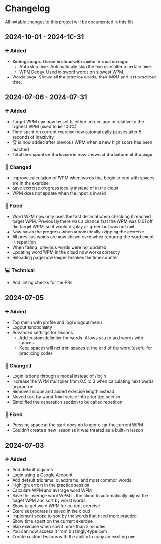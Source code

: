 # Changelog

All notable changes to this project will be documented in this file.

## 2024-10-01 - 2024-10-31

### ➕ Added

- Settings page. Stored in cloud with cache in local storage.
  - Auto skip time. Automatically skip the exercise after a certain time.
  - WPM Decay. Used to sword words on slowest WPM.
- Words page. Shows all the practice words, their WPM and last practiced time.

## 2024-07-06 - 2024-07-31

### ➕ Added

- Target WPM can now be set to either percentage or relative to the highest WPM (used to be 100%)
- Time spent on current exercise now automatically pauses after 5 seconds of inactivity
- 🏆 is now added after previous WPM when a new high score has been reached
- Total time spent on the lesson is now shown at the bottom of the page

### 🔄 Changed

- Improve calculation of WPM when words that begin or end with spaces are in the exercise
- Save exercise progress locally instead of in the cloud
- WPM does not update when the input is invalid

### 🐛 Fixed

- Word WPM now only uses the first decimal when checking if reached target WPM. Previously there was a chance
  that the WPM was 0.01 off the target WPM, so it would display as green but was not met.
- Now saves the progress when automatically skipping the exercise
- All previous words are now shown even when reducing the word count in repetition
- When failing, previous words were not updated
- Updating word WPM in the cloud now works correctly
- Reloading page now longer breakes the time counter

### 💻 Technical

- Add linting checks for the PRs

## 2024-07-05

### ➕ Added

- Top menu with profile and login/logout menu
- Logout functionality
- Advanced settings for lessons
  - Add custom delimiter for words. Allows you to add words with spaces.
  - Keep spaces will not trim spaces at the end of the word (useful for practicing code)

### 🔄 Changed

- Login is done through a modal instead of /login
- Increase the WPM multiplier from 0.5 to 3 when calculating next words to practice
- Removed scope and added exercise length instead
- Moved sort by worst from scope into prioritize section
- Simplified the generation section to be called repetition

### 🐛 Fixed

- Pressing space at the start does no longer clear the current WPM
- Couldn't create a new lesson as it was treated as a built-in lesson

## 2024-07-03

### ➕ Added

- Add default bigrams
- Login using a Google Account.
- Add default trigrams, quadgrams, and most common words
- Highlight errors in the practice session
- Calculate WPM and average word WPM
- Save the average word WPM in the cloud to automatically adjust the target WPM and sort by worst words.
- Show target word WPM for current exercise
- Exercise progress is saved in the cloud
- Implement scope to sort by the words that need more practice
- Show time spent on the current exercise
- Skip exercise when spent more than 3 minutes
- You can now access it from blazingly-type.com
- Create custom lessons with the ability to copy an existing one
